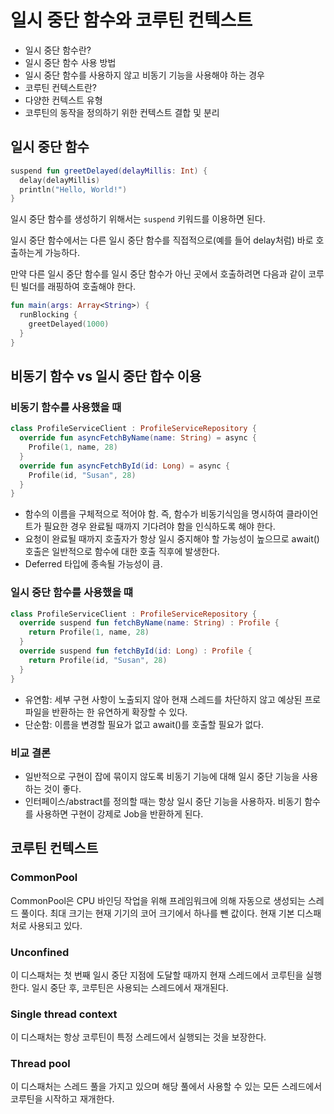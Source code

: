# 일시 중단 함수와 코루틴 컨텍스트

* 일시 중단 함수란?
* 일시 중단 함수 사용 방법
* 일시 중단 함수를 사용하지 않고 비동기 기능을 사용해야 하는 경우
* 코루틴 컨텍스트란?
* 다양한 컨텍스트 유형
* 코루틴의 동작을 정의하기 위한 컨텍스트 결합 및 분리

## 일시 중단 함수

```kotlin
suspend fun greetDelayed(delayMillis: Int) { 
  delay(delayMillis)
  println("Hello, World!")
}
```
일시 중단 함수를 생성하기 위해서는 `suspend` 키워드를 이용하면 된다.

일시 중단 함수에서는 다른 일시 중단 함수를 직접적으로(예를 들어 delay처럼) 바로 호출하는게 가능하다. 

만약 다른 일시 중단 함수를 일시 중단 함수가 아닌 곳에서 호출하려면 다음과 같이 코루틴 빌더를 래핑하여 호출해야 한다.
```kotlin
fun main(args: Array<String>) { 
  runBlocking {
    greetDelayed(1000)
  }
}
```

## 비동기 함수 vs 일시 중단 합수 이용

### 비동기 함수를 사용했을 때

```kotlin
class ProfileServiceClient : ProfileServiceRepository { 
  override fun asyncFetchByName(name: String) = async {
    Profile(1, name, 28)
  }
  override fun asyncFetchById(id: Long) = async { 
    Profile(id, "Susan", 28)
  } 
}
```

* 함수의 이름을 구체적으로 적어야 함. 즉, 함수가 비동기식임을 명시하여 클라이언트가 필요한 경우 완료될 때까지 기다려야 함을 인식하도록 해야 한다.
* 요청이 완료될 때까지 호출자가 항상 일시 중지해야 할 가능성이 높으므로 await() 호출은 일반적으로 함수에 대한 호출 직후에 발생한다.
* Deferred 타입에 종속될 가능성이 큼.


### 일시 중단 함수를 사용했을 떄

```kotlin
class ProfileServiceClient : ProfileServiceRepository { 
  override suspend fun fetchByName(name: String) : Profile {
    return Profile(1, name, 28)
  }
  override suspend fun fetchById(id: Long) : Profile { 
    return Profile(id, "Susan", 28)
  } 
}
```
* 유연함: 세부 구현 사항이 노출되지 않아 현재 스레드를 차단하지 않고 예상된 프로파일을 반환하는 한 유연하게 확장할 수 있다.
* 단순함: 이름을 변경할 필요가 없고 await()를 호출할 필요가 없다.

### 비교 결론
* 일반적으로 구현이 잡에 묶이지 않도록 비동기 기능에 대해 일시 중단 기능을 사용하는 것이 좋다.
* 인터페이스/abstract를 정의할 때는 항상 일시 중단 기능을 사용하자. 비동기 함수를 사용하면 구현이 강제로 Job을 반환하게 된다.

## 코루틴 컨텍스트

### CommonPool

CommonPool은 CPU 바인딩 작업을 위해 프레임워크에 의해 자동으로 생성되는 스레드 풀이다. 최대 크기는 현재 기기의 코어 크기에서 하나를 뺀 값이다. 현재 기본 디스패처로 사용되고 있다.

### Unconfined

이 디스패처는 첫 번째 일시 중단 지점에 도달할 때까지 현재 스레드에서 코루틴을 실행한다. 일시 중단 후, 코루틴은 사용되는 스레드에서 재개된다.

### Single thread context

이 디스패처는 항상 코루틴이 특정 스레드에서 실행되는 것을 보장한다.

### Thread pool

이 디스패처는 스레드 풀을 가지고 있으며 해당 풀에서 사용할 수 있는 모든 스레드에서 코루틴을 시작하고 재개한다. 
